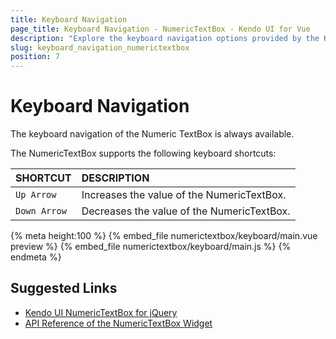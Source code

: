```yaml
---
title: Keyboard Navigation
page_title: Keyboard Navigation - NumericTextBox - Kendo UI for Vue
description: "Explore the keyboard navigation options provided by the Kendo UI NumericTextBox wrapper for Vue."
slug: keyboard_navigation_numerictextbox
position: 7
---
```


# Keyboard Navigation

The keyboard navigation of the Numeric TextBox is always available.

The NumericTextBox supports the following keyboard shortcuts:

| SHORTCUT      |  DESCRIPTION    |
|:---           |:---|
| `Up Arrow`    | Increases the value of the NumericTextBox. |
| `Down Arrow`  | Decreases the value of the NumericTextBox. |

{% meta height:100 %}
{% embed_file numerictextbox/keyboard/main.vue preview %}
{% embed_file numerictextbox/keyboard/main.js %}
{% endmeta %}

## Suggested Links

* [Kendo UI NumericTextBox for jQuery](https://docs.telerik.com/kendo-ui/controls/editors/numerictextbox/overview)
* [API Reference of the NumericTextBox Widget](https://docs.telerik.com/kendo-ui/api/javascript/ui/numerictextbox)
